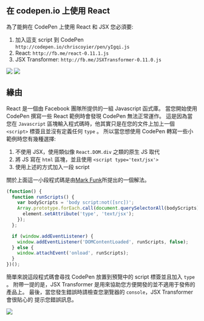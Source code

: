 ## 在 codepen.io 上使用 React
為了能夠在 CodePen 上使用 React 和 JSX 您必須要:

1. 加入這支 script 到 CodePen `http://codepen.io/chriscoyier/pen/yIgqi.js`
2. React: `http://fb.me/react-0.11.1.js`
3. JSX Transformer: `http://fb.me/JSXTransformer-0.11.0.js`

![](http://i.imgur.com/kEvEjr2.png?1)
![](http://i.imgur.com/Yke1r46.png)

## 緣由
React 是一個由 Facebook 團隊所提供的一組 Javascript 函式庫。
當您開始使用 CodePen 撰寫一些 React 範例時會發現 CodePen 無法正常運作。
這是因為當您在 `Javascript` 區塊輸入程式碼時，他其實只是在您的文件上加上一個
`<script>` 標簽且並沒有定義任何 `type` 。
所以當您想使用 CodePen 轉寫一些小範例時您有幾種選擇:
1. 不使用 JSX，使用類似像 `React.DOM.div` 之類的原生 JS 取代
2. 將 JS 寫在 `html` 區塊，並且使用 `<script type='text/jsx'>`
3. 使用上述的方式加入一段 script

關於上面這一小段程式碼是由[Mark Funk](http://codepen.io/mfunkie/)所提出的一個解法。

```js RunScript.js
(function() {
  function runScripts() {
    var bodyScripts = 'body script:not([src])';
    Array.prototype.forEach.call(document.querySelectorAll(bodyScripts), function setJSXType(element) {
      element.setAttribute('type', 'text/jsx');
    });
  };

  if (window.addEventListener) {
    window.addEventListener('DOMContentLoaded', runScripts, false);
  } else {
    window.attachEvent('onload', runScripts);
  }
})();
```
簡單來說這段程式碼會尋找 CodePen 放置到預覽中的 script 標簽並且加入 `type` 。
附帶一提的是，JSX Transformer 是用來協助您方便開發的並不適用于發佈的產品上。
最後，當您發生錯誤時請檢查您瀏覽器的 `console`，JSX Transformer 會很貼心的
提示您錯誤訊息。

![](http://i.imgur.com/yjSKQod.png)
